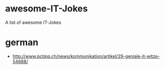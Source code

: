 # awesome-IT-Jokes
A list of awesome IT-Jokes


# german
 * http://www.pctipp.ch/news/kommunikation/artikel/29-geniale-it-witze-54688/
